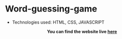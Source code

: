 # Word-guessing-game
-	Technologies used: HTML, CSS, JAVASCRIPT

 **<p align='center'>You can find the website live <a href="https://devumang096.github.io/Word-guessing-game/">here</a></p>**
